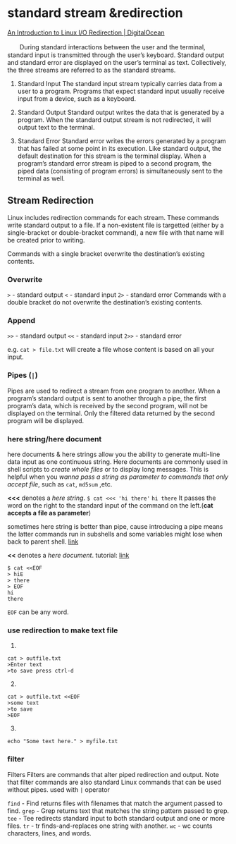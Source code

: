standard stream &redirection
========================
[An Introduction to Linux I/O Redirection | DigitalOcean](https://www.digitalocean.com/community/tutorials/an-introduction-to-linux-i-o-redirection)

　　During standard interactions between the user and the terminal, standard input is transmitted through the user’s keyboard. Standard output and standard error are displayed on the user’s terminal as text. Collectively, the three streams are referred to as the standard streams.
1. Standard Input
    The standard input stream typically carries data from a user to a program. Programs that expect standard input usually receive input from a device, such as a keyboard. 

2. Standard Output
Standard output writes the data that is generated by a program. When the standard output stream is not redirected, it will output text to the terminal. 

3. Standard Error
Standard error writes the errors generated by a program that has failed at some point in its execution. Like standard output, the default destination for this stream is the terminal display.
When a program’s standard error stream is piped to a second program, the piped data (consisting of program errors) is simultaneously sent to the terminal as well.


Stream Redirection
---
Linux includes redirection commands for each stream. These commands write standard output to a file. If a non-existent file is targetted (either by a single-bracket or double-bracket command), a new file with that name will be created prior to writing.

Commands with a single bracket overwrite the destination’s existing contents.

### Overwrite
`>` - standard output
`<` - standard input
`2>` - standard error
Commands with a double bracket do not overwrite the destination’s existing contents.

### Append
`>>` - standard output
`<<` - standard input
`2>>` - standard error

e.g.
`cat > file.txt`  will create a file whose content is based on all your input.

### Pipes (`|`)
Pipes are used to redirect a stream from one program to another. When a program’s standard output is sent to another through a pipe, the first program’s data, which is received by the second program, will not be displayed on the terminal. Only the filtered data returned by the second program will be displayed.

### here string/here document
here documents & here strings allow you the ability to generate multi-line data input as one continuous string. 
Here documents are commonly used in shell scripts to *create whole files* or to display long messages. This is helpful when you *wanna pass a string as parameter to commands that only accept file*, such as `cat`, `md5sum` ,etc.

**<<<** denotes a *here string*.
`$ cat <<< 'hi there'`
`hi there`
It passes the word on the right to the standard input of the command on the left.(**cat accepts a file as parameter**)

sometimes here string is better than pipe, cause introducing a pipe means the latter commands run in subshells and some variables might lose when back to parent shell. [link](https://unix.stackexchange.com/questions/80362/what-does-mean)

**<<** denotes a *here document*. tutorial: [link](https://bash.cyberciti.biz/guide/Here_documents)
```
$ cat <<EOF
> hiE
> there
> EOF
hi
there
```
`EOF` can be any word.

### use redirection to make text file
1. 
```
cat > outfile.txt
>Enter text
>to save press ctrl-d
```

2. 
```
cat > outfile.txt <<EOF
>some text
>to save
>EOF
```

3. 
```
echo "Some text here." > myfile.txt
```
### filter
Filters
Filters are commands that alter piped redirection and output. Note that filter commands are also standard Linux commands that can be used without pipes.
used with `|` operator

`find` - Find returns files with filenames that match the argument passed to find.
`grep` - Grep returns text that matches the string pattern passed to grep.
`tee` - Tee redirects standard input to both standard output and one or more files.
`tr` - tr finds-and-replaces one string with another.
`wc` - wc counts characters, lines, and words.




